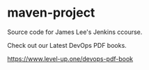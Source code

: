 # maven-project
Source code for James Lee's Jenkins ccourse.

Check out our Latest DevOps PDF books.

https://www.level-up.one/devops-pdf-book
